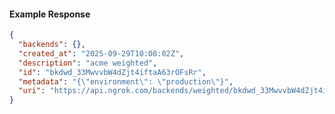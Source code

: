 <!-- Code generated for API Clients. DO NOT EDIT. -->

#### Example Response

```json
{
  "backends": {},
  "created_at": "2025-09-29T10:08:02Z",
  "description": "acme weighted",
  "id": "bkdwd_33MwvvbW4dZjt4iftaA63rOFsRr",
  "metadata": "{\"environment\": \"production\"}",
  "uri": "https://api.ngrok.com/backends/weighted/bkdwd_33MwvvbW4dZjt4iftaA63rOFsRr"
}
```
